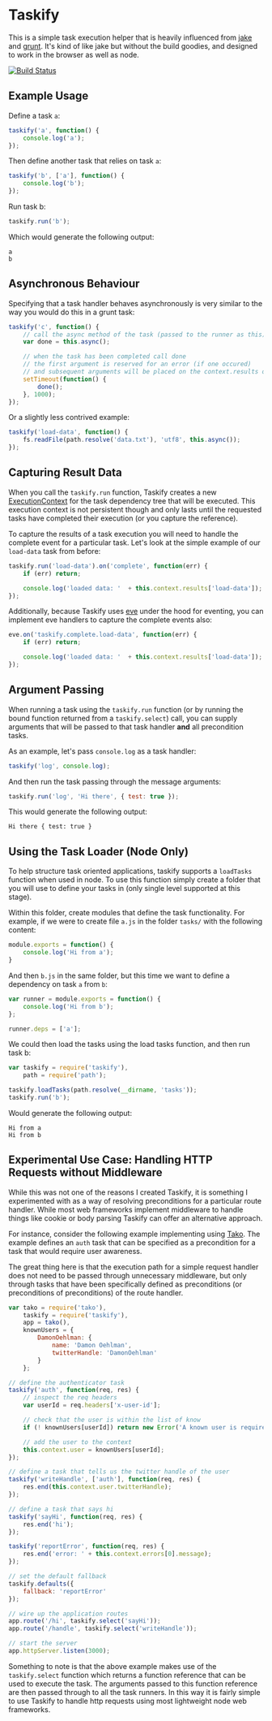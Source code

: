 # Taskify

This is a simple task execution helper that is heavily influenced from [jake](https://github.com/mde/jake) and [grunt](https://github.com/gruntjs/grunt).  It's kind of like jake but without the build goodies, and designed to work in the browser as well as node.

<a href="http://travis-ci.org/#!/DamonOehlman/taskify"><img src="https://secure.travis-ci.org/DamonOehlman/taskify.png" alt="Build Status"></a>

## Example Usage

Define a task `a`:

```js
taskify('a', function() {
    console.log('a'); 
});
```

Then define another task that relies on task `a`:

```js
taskify('b', ['a'], function() {
    console.log('b'); 
});
```

Run task b:

```js
taskify.run('b');
```

Which would generate the following output:

```
a
b
```

## Asynchronous Behaviour

Specifying that a task handler behaves asynchronously is very similar to the way you would do this in a grunt task:

```js
taskify('c', function() {
    // call the async method of the task (passed to the runner as this)
    var done = this.async(); 

    // when the task has been completed call done
    // the first argument is reserved for an error (if one occured)
    // and subsequent arguments will be placed on the context.results object
    setTimeout(function() {
        done();
    }, 1000);
});
```

Or a slightly less contrived example:

```js
taskify('load-data', function() {
    fs.readFile(path.resolve('data.txt'), 'utf8', this.async()); 
});
```

## Capturing Result Data

When you call the `taskify.run` function, Taskify creates a new [ExecutionContext](https://github.com/DamonOehlman/taskify/blob/master/src/core/context.js) for the task dependency tree that will be executed.  This execution context is not persistent though and only lasts until the requested tasks have completed their execution (or you capture the reference).

To capture the results of a task execution you will need to handle the complete event for a particular task.  Let's look at the simple example of our `load-data` task from before:

```js
taskify.run('load-data').on('complete', function(err) {
    if (err) return;

    console.log('loaded data: '  + this.context.results['load-data']); 
});
```

Additionally, because Taskify uses [eve](https://github.com/DmitryBaranovskiy/eve) under the hood for eventing, you can implement eve handlers to capture the complete events also:

```js
eve.on('taskify.complete.load-data', function(err) {
    if (err) return;

    console.log('loaded data: '  + this.context.results['load-data']); 
});
```

## Argument Passing

When running a task using the `taskify.run` function (or by running the bound function returned from a `taskify.select`) call, you can supply arguments that will be passed to that task handler **and** all precondition tasks.

As an example, let's pass `console.log` as a task handler:

```js
taskify('log', console.log);
```

And then run the task passing through the message arguments:

```js
taskify.run('log', 'Hi there', { test: true });
```

This would generate the following output:

```
Hi there { test: true }
```

## Using the Task Loader (Node Only)

To help structure task oriented applications, taskify supports a `loadTasks` function when used in node.  To use this function simply create a folder that you will use to define your tasks in (only single level supported at this stage).

Within this folder, create modules that define the task functionality.  For example, if we were to create file `a.js` in the folder `tasks/` with the following content:

```js
module.exports = function() {
    console.log('Hi from a');
}
```

And then `b.js` in the same folder, but this time we want to define a dependency on task `a` from `b`:

```js
var runner = module.exports = function() {
    console.log('Hi from b');
};

runner.deps = ['a'];
```

We could then load the tasks using the load tasks function, and then run task b:

```js
var taskify = require('taskify'),
    path = require('path');

taskify.loadTasks(path.resolve(__dirname, 'tasks'));
taskify.run('b');
```

Would generate the following output:

```
Hi from a
Hi from b
```

## Experimental Use Case: Handling HTTP Requests without Middleware

While this was not one of the reasons I created Taskify, it is something I experimented with as a way of resolving preconditions for a particular route handler.  While most web frameworks implement middleware to handle things like cookie or body parsing Taskify can offer an alternative approach.

For instance, consider the following example implementing using [Tako](https://github.com/mikeal/tako). The example defines an `auth` task that can be specified as a precondition for a task that would require user awareness.  

The great thing here is that the execution path for a simple request handler does not need to be passed through unnecessary middleware, but only through tasks that have been specifically defined as preconditions (or preconditions of preconditions) of the route handler.

```js
var tako = require('tako'),
    taskify = require('taskify'),
    app = tako(),
    knownUsers = {
        DamonOehlman: {
            name: 'Damon Oehlman',
            twitterHandle: 'DamonOehlman'
        }
    };

// define the authenticator task
taskify('auth', function(req, res) {
    // inspect the req headers
    var userId = req.headers['x-user-id'];

    // check that the user is within the list of know 
    if (! knownUsers[userId]) return new Error('A known user is required');

    // add the user to the context
    this.context.user = knownUsers[userId];
});

// define a task that tells us the twitter handle of the user
taskify('writeHandle', ['auth'], function(req, res) {
    res.end(this.context.user.twitterHandle);
});

// define a task that says hi
taskify('sayHi', function(req, res) {
    res.end('hi');
});

taskify('reportError', function(req, res) {
    res.end('error: ' + this.context.errors[0].message);
});

// set the default fallback
taskify.defaults({
    fallback: 'reportError'
});

// wire up the application routes
app.route('/hi', taskify.select('sayHi'));
app.route('/handle', taskify.select('writeHandle'));

// start the server
app.httpServer.listen(3000);
```

Something to note is that the above example makes use of the `taskify.select` function which returns a function reference that can be used to execute the task.  The arguments passed to this function reference are then passed through to all the task runners.  In this way it is fairly simple to use Taskify to handle http requests using most lightweight node web frameworks.